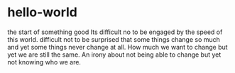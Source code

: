 # hello-world
the start of something good
Its difficult no to be engaged by the speed of this world. difficult not to be surprised that some things change so much and yet some things never change at all. How much we want to change but yet we are still the same. An irony about not being able to change but yet not knowing who we are.
